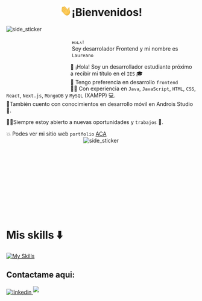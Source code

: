 <h1 align="center"><img src="https://raw.githubusercontent.com/ABSphreak/ABSphreak/master/gifs/Hi.gif" width="30px">¡Bienvenidos!</h1>

<img align="left" width=170px height=170px alt="side_sticker" src="https://mustafagunaydin.dev/images/dev.gif" />  

<br><br>
 `ʜᴏʟᴀ!` <br>  Soy desarrolador Frontend y mi nombre es <br> <span> `Laureano`</span>


👋 ¡Hola! Soy un desarrollador estudiante próximo a recibir mi título en el `IES` 🎓 <br>
🎨 Tengo preferencia en desarrollo `frontend` <br>
🧑‍💻 Con experiencia en `Java`, `JavaScript`, `HTML`, `CSS`, `React`, `Next.js`, `MongoDB` y `MySQL` (XAMPP) 💻. <br>
🤔También cuento con conocimientos en desarrollo móvil en Androis Studio📱.

🧑‍🎓Siempre estoy abierto a nuevas oportunidades y `trabajos` 🚀.


💥 Podes ver mi sitio web `portfolio` <a href="proximamente">ACA</a>
<img align="right" width=300px height=350px alt="side_sticker" src="https://preview.redd.it/e800hdn0rcx91.gif?width=512&auto=webp&s=588c2724942d11edb080ca7ec47c0077aa928e96" />  
<br><br><br><br><br><br><br><br><br><br>

<br><h1>Mis skills ⬇️</h1>
  
[![My Skills](https://skillicons.dev/icons?i=java,js,html,css,mongodb,postgres,nodejs,react,nextjs,androidstudio,figma,vscode,vercel,github,discord)](https://skillicons.dev) 





## Contactame aqui:


<div>
   <a href="https://ar.linkedin.com/in/laureano-torres-4872a7296?trk=people-guest_people_search-card" target="_blank">
     <img src="https://img.shields.io/badge/linkedin:  LINKEDIN-%2300acee.svg?color=405DE6&style=for-the-badge&logo=linkedin&logoColor=white" alt=linkedin style="margin-bottom: 5px;"/>
   </a>
   <a href="mailto:vbim101@gmail.com" target="_blank">
     <img src="https://img.shields.io/badge/gmail:  GMAIL-%23EA4335.svg?style=for-the-badge&logo=gmail&logoColor=white" t=mail style="margin-bottom: 5px;" />
   </a>
</div>
